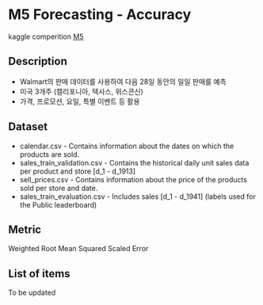 M5 Forecasting - Accuracy
=============
kaggle comperition [M5](https://www.kaggle.com/c/m5-forecasting-accuracy/overview)

## Description
- Walmart의 판매 데이터를 사용하여 다음 28일 동안의 일일 판매를 예측
- 미국 3개주 (캘리포니아, 텍사스, 위스콘신)
- 가격, 프로모션, 요일, 특별 이벤트 등 활용

## Dataset
* calendar.csv - Contains information about the dates on which the products are sold.
* sales_train_validation.csv - Contains the historical daily unit sales data per product and store [d_1 - d_1913]
* sell_prices.csv - Contains information about the price of the products sold per store and date.
* sales_train_evaluation.csv - Includes sales [d_1 - d_1941] (labels used for the Public leaderboard)

## Metric
Weighted Root Mean Squared Scaled Error

## List of items
To be updated